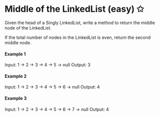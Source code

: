# Middle of the LinkedList (easy) ✩

Given the head of a Singly LinkedList, write a method to return the middle node of the LinkedList.

If the total number of nodes in the LinkedList is even, return the second middle node.

#### Example 1
Input: 1 -> 2 -> 3 -> 4 -> 5 -> null
Output: 3

#### Example 2
Input: 1 -> 2 -> 3 -> 4 -> 5 -> 6 -> null
Output: 4

#### Example 3
Input: 1 -> 2 -> 3 -> 4 -> 5 -> 6 -> 7 -> null
Output: 4



